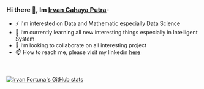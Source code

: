 ### Hi there 👋, Im [Irvan Cahaya Putra]()-<br>

- ⚡ I'm interested on Data and Mathematic especially Data Science
- 🌱 I’m currently learning all new interesting things especially in Intelligent System
- 👯 I’m looking to collaborate on all interesting project
- 📫 How to reach me, please visit my linkedin [here](https://www.linkedin.com/in/irvn-fortuna/)

<br><br>
[![Irvan Fortuna's GitHub stats](https://github-readme-stats.vercel.app/api?username=IrvnC&show_icons=true)](https://github.com/IrvnC/github-readme-stats)

<!--
**IrvnC/IrvnC** is a ✨ _special_ ✨ repository because its `README.md` (this file) appears on your GitHub profile.

Here are some ideas to get you started:

- 🔭 I’m currently working on ...
- 🌱 I’m currently learning ...
- 👯 I’m looking to collaborate on ...
- 🤔 I’m looking for help with ...
- 💬 Ask me about ...
- 📫 How to reach me: please visit my linkedin [here]
- 😄 Pronouns: ...
- ⚡ Fun fact: ...
-->
